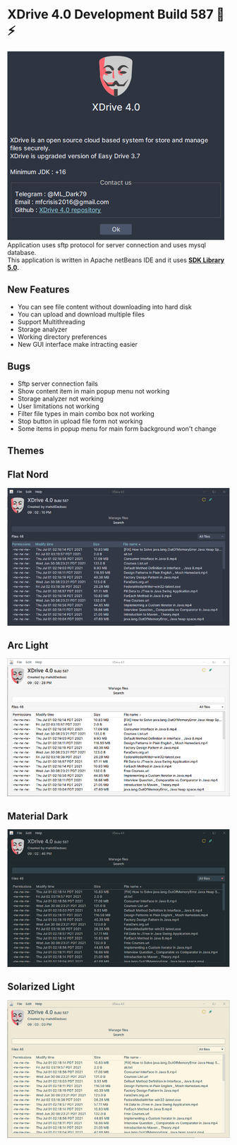 # XDrive 4.0 Development Build 587 🤗⚡

![ERROR](/shots/xdrive.png) <br>
Application uses sftp protocol for server connection and uses mysql database. <br>
This application is written in Apache netBeans IDE and it uses **[SDK Library 5.0](https://github.com/mahdiDedsec/SDKLibrary-5.0).**

## New Features
* You can see file content without downloading into hard disk
* You can upload and download multiple files
* Support Multithreading
* Storage analyzer
* Working directory preferences
* New GUI interface make intracting easier

## Bugs
* Sftp server connection fails
* Show content item in main popup menu not working
* Storage analyzer not working
* User limitations not working
* Filter file types in main combo box not working
* Stop button in upload file form not working
* Some items in popup menu for main form background won't change

## Themes <br> 

## Flat Nord
![ERROR](/shots/FlatNord.png)
## Arc Light
![ERROR](/shots/ArcLight.png)
## Material Dark
![ERROR](/shots/MaterialDark.png)
## Solarized Light
![ERROR](/shots/SolarizedLight.png) <br>

